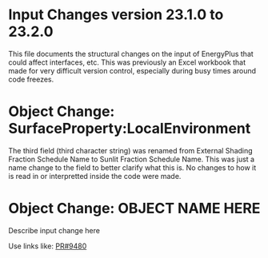 Input Changes version 23.1.0 to 23.2.0
=============

This file documents the structural changes on the input of EnergyPlus that could affect interfaces, etc.
This was previously an Excel workbook that made for very difficult version control, especially during busy times around code freezes.

# Object Change: SurfaceProperty:LocalEnvironment

The third field (third character string) was renamed from External Shading Fraction Schedule Name to Sunlit Fraction Schedule Name.  This was just a name change to the field to better clarify what this is.  No changes to how it is read in or interpretted inside the code were made.


# Object Change: OBJECT NAME HERE

Describe input change here

Use links like: [PR#9480](https://github.com/NREL/EnergyPlus/pull/9480/)